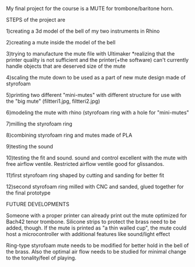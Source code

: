My final project for the course is a MUTE for trombone/baritone horn.

STEPS of the project are

1)creating a 3d model of the bell of my two instruments in Rhino

2)creating a mute inside the model of the bell

3)trying to manufacture the mute file with Ultimaker
*realizing that the printer quality is not sufficient and the printer(+the software) can't currently handle objects that are deserved size of the mute

4)scaling the mute down to be used as a part of new mute design made of styrofoam

5)printing two different "mini-mutes" with different structure for use with the "big mute"
(filtteri1.jpg, filtteri2.jpg)

6)modeling the mute with rhino (styrofoam ring with a hole for "mini-mutes"

7)milling the styrofoam ring

8)combining styrofoam ring and mutes made of PLA

9)testing the sound

10)testing the fit and sound. sound and control excellent with the mute with free airflow ventile. Restricted airflow ventile good for glissandos.

11)first styrofoam ring shaped by cutting and sanding for better fit

12)second styrofoam ring milled with CNC and sanded, glued together for the final prototype


FUTURE DEVELOPMENTS

Someone with a proper printer can already print out the mute optimized for Bach42 tenor trombone.
Silicone strips to protect the brass need to be added, though.
If the mute is printed as "a thin walled cup", the mute could host a microcontroller with additional features like sound/light effect

Ring-type styrofoam mute needs to be modified for better hold in the bell of the brass.
Also the optimal air flow needs to be studied for minimal change to the tonality/feel of playing.




